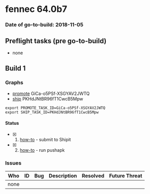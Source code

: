 # fennec 64.0b7

### Date of go-to-build: 2018-11-05

## Preflight tasks (pre go-to-build)
- none

## Build 1  

### Graphs
* [promote](https://tools.taskcluster.net/push-inspector/#/GiCa-o5PSf-XSGYAV2JWTQ) GiCa-o5PSf-XSGYAV2JWTQ
* [ship](https://tools.taskcluster.net/push-inspector/#/PKHdJNtBR96fT1CwcB5Mpw) PKHdJNtBR96fT1CwcB5Mpw
```
export PROMOTE_TASK_ID=GiCa-o5PSf-XSGYAV2JWTQ
export SHIP_TASK_ID=PKHdJNtBR96fT1CwcB5Mpw
```


#### Status
- [x] 1.  [how-to](https://wiki.mozilla.org/Release:Release_Automation_on_Mercurial:Starting_a_Release#Submit_to_Ship_It)  - submit to Shipit
- [x] 2.  [how-to](https://github.com/mozilla-releng/releasewarrior-2.0/blob/master/docs/release-promotion/mobile/howto.md)  - run pushapk

### Issues
| Who                 | ID               | Bug                                                                 | Description                | Resolved                | Future Threat                |
| ------------------- | ---------------- | ------------------------------------------------------------------- | -------------------------- | ----------------------- | ---------------------------- |
| none | | | | | |

